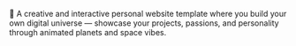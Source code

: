 🌌 A creative and interactive personal website template where you build your own digital universe — showcase your projects, passions, and personality through animated planets and space vibes.


